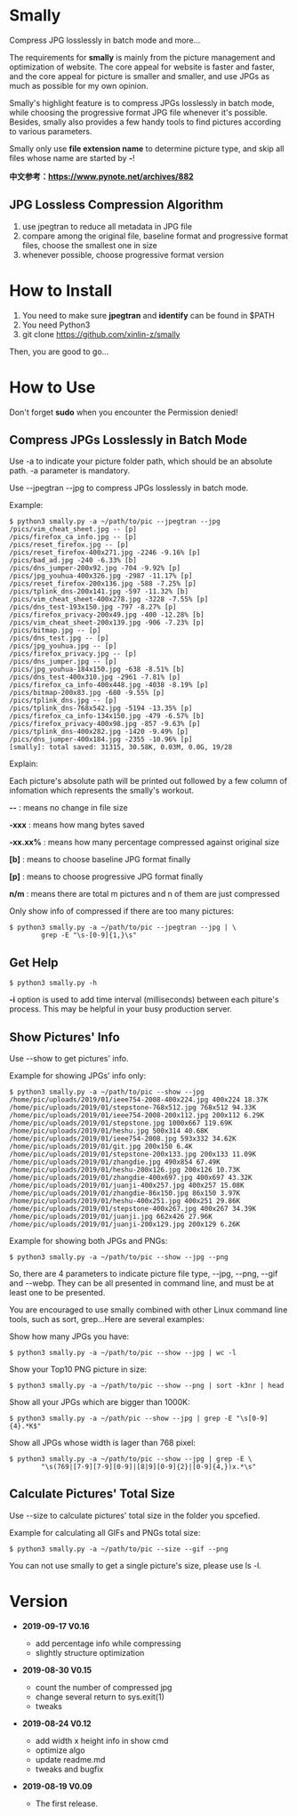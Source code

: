 # Smally

Compress JPG losslessly in batch mode and more...

The requirements for **smally** is mainly from the picture management and 
optimization of website. The core appeal for website is faster and faster, and 
the core appeal for picture is smaller and smaller, and use JPGs as much as 
possible for my own opinion.

Smally's highlight feature is to compress JPGs losslessly in batch mode, while
choosing the progressive format JPG file whenever it's possible. Besides, 
smally also provides a few handy tools to find pictures according to various 
parameters.

Smally only use **file extension name** to determine picture type, and skip
all files whose name are started by **-**!

**中文参考：https://www.pynote.net/archives/882**

## JPG Lossless Compression Algorithm

1. use jpegtran to reduce all metadata in JPG file
2. compare among the original file, baseline format and progressive format 
files, choose the smallest one in size
3. whenever possible, choose progressive format version

# How to Install

1. You need to make sure **jpegtran** and **identify** can be found in $PATH
2. You need Python3
3. git clone https://github.com/xinlin-z/smally

Then, you are good to go...

# How to Use

Don't forget **sudo** when you encounter the Permission denied!

## Compress JPGs Losslessly in Batch Mode

Use -a to indicate your picture folder path, which should be an absolute path.
-a parameter is mandatory.

Use --jpegtran --jpg to compress JPGs losslessly in batch mode.

Example:

    $ python3 smally.py -a ~/path/to/pic --jpegtran --jpg
    /pics/vim_cheat_sheet.jpg -- [p]
    /pics/firefox_ca_info.jpg -- [p]
    /pics/reset_firefox.jpg -- [p]
    /pics/reset_firefox-400x271.jpg -2246 -9.16% [p]
    /pics/bad_ad.jpg -240 -6.33% [b]
    /pics/dns_jumper-200x92.jpg -704 -9.92% [p]
    /pics/jpg_youhua-400x326.jpg -2987 -11.17% [p]
    /pics/reset_firefox-200x136.jpg -588 -7.25% [p]
    /pics/tplink_dns-200x141.jpg -597 -11.32% [b]
    /pics/vim_cheat_sheet-400x278.jpg -3228 -7.55% [p]
    /pics/dns_test-193x150.jpg -797 -8.27% [p]
    /pics/firefox_privacy-200x49.jpg -400 -12.28% [b]
    /pics/vim_cheat_sheet-200x139.jpg -906 -7.23% [p]
    /pics/bitmap.jpg -- [p]
    /pics/dns_test.jpg -- [p]
    /pics/jpg_youhua.jpg -- [p]
    /pics/firefox_privacy.jpg -- [p]
    /pics/dns_jumper.jpg -- [p]
    /pics/jpg_youhua-184x150.jpg -638 -8.51% [b]
    /pics/dns_test-400x310.jpg -2961 -7.81% [p]
    /pics/firefox_ca_info-400x448.jpg -4038 -8.19% [p]
    /pics/bitmap-200x83.jpg -680 -9.55% [p]
    /pics/tplink_dns.jpg -- [p]
    /pics/tplink_dns-768x542.jpg -5194 -13.35% [p]
    /pics/firefox_ca_info-134x150.jpg -479 -6.57% [b]
    /pics/firefox_privacy-400x98.jpg -857 -9.63% [p]
    /pics/tplink_dns-400x282.jpg -1420 -9.49% [p]
    /pics/dns_jumper-400x184.jpg -2355 -10.96% [p]
    [smally]: total saved: 31315, 30.58K, 0.03M, 0.0G, 19/28


Explain:

Each picture's absolute path will be printed out followed by a few column of  
infomation which represents the smally's workout.

**--** : means no change in file size

**-xxx** : means how mang bytes saved

**-xx.xx%** : means how many percentage compressed against original size

**[b]** : means to choose baseline JPG format finally

**[p]** : means to choose progressive JPG format finally

**n/m** : means there are total m pictures and n of them are just compressed 

Only show info of compressed if there are too many pictures:

    $ python3 smally.py -a ~/path/to/pic --jpegtran --jpg | \
            grep -E "\s-[0-9]{1,}\s"

## Get Help
    
    $ python3 smally.py -h

**-i** option is used to add time interval (milliseconds) between each 
piture's process. This may be helpful in your busy production server.

## Show Pictures' Info

Use --show to get pictures' info.

Example for showing JPGs' info only:    

    $ python3 smally.py -a ~/path/to/pic --show --jpg
    /home/pic/uploads/2019/01/ieee754-2008-400x224.jpg 400x224 18.37K
    /home/pic/uploads/2019/01/stepstone-768x512.jpg 768x512 94.33K
    /home/pic/uploads/2019/01/ieee754-2008-200x112.jpg 200x112 6.29K
    /home/pic/uploads/2019/01/stepstone.jpg 1000x667 119.69K
    /home/pic/uploads/2019/01/heshu.jpg 500x314 40.68K
    /home/pic/uploads/2019/01/ieee754-2008.jpg 593x332 34.62K
    /home/pic/uploads/2019/01/git.jpg 200x150 6.4K
    /home/pic/uploads/2019/01/stepstone-200x133.jpg 200x133 11.09K
    /home/pic/uploads/2019/01/zhangdie.jpg 490x854 67.49K
    /home/pic/uploads/2019/01/heshu-200x126.jpg 200x126 10.73K
    /home/pic/uploads/2019/01/zhangdie-400x697.jpg 400x697 43.32K
    /home/pic/uploads/2019/01/juanji-400x257.jpg 400x257 15.08K
    /home/pic/uploads/2019/01/zhangdie-86x150.jpg 86x150 3.97K
    /home/pic/uploads/2019/01/heshu-400x251.jpg 400x251 29.86K
    /home/pic/uploads/2019/01/stepstone-400x267.jpg 400x267 34.39K
    /home/pic/uploads/2019/01/juanji.jpg 662x426 27.96K
    /home/pic/uploads/2019/01/juanji-200x129.jpg 200x129 6.26K

Example for showing both JPGs and PNGs:
    
    $ python3 smally.py -a ~/path/to/pic --show --jpg --png

So, there are 4 parameters to indicate picture file type, --jpg, --png, --gif 
and --webp. They can be all presented in command line, and must be at least 
one to be presented.

You are encouraged to use smally combined with other Linux command line tools,
such as sort, grep...Here are several examples:

Show how many JPGs you have:

    $ python3 smally.py -a ~/path/to/pic --show --jpg | wc -l

Show your Top10 PNG picture in size:

    $ python3 smally.py -a ~/path/to/pic --show --png | sort -k3nr | head

Show all your JPGs which are bigger than 1000K:

    $ python3 smally.py -a ~/path/pic --show --jpg | grep -E "\s[0-9]{4}.*K$"

Show all JPGs whose width is lager than 768 pixel:

    $ python3 smally.py -a ~/path/to/pic --show --jpg | grep -E \
            "\s(769|[7-9][7-9][0-9]|[8|9][0-9]{2}|[0-9]{4,})x.*\s"

## Calculate Pictures' Total Size

Use --size to calculate pictures' total size in the folder you spcefied.

Example for calculating all GIFs and PNGs total size:

    $ python3 smally.py -a ~/path/to/pic --size --gif --png

You can not use smally to get a single picture's size, please use ls -l.

# Version

* **2019-09-17 V0.16**
    
    - add percentage info while compressing
    - slightly structure optimization

* **2019-08-30 V0.15**

    - count the number of compressed jpg
    - change several return to sys.exit(1)
    - tweaks

* **2019-08-24 V0.12**

    - add width x height info in show cmd
    - optimize algo
    - update readme.md
    - tweaks and bugfix

* **2019-08-19 V0.09**

    - The first release.


